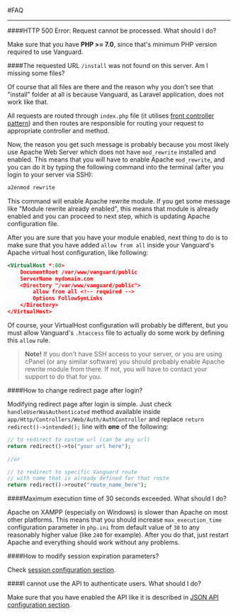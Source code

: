 #FAQ

---

####HTTP 500 Error: Request cannot be processed. What should I do?

Make sure that you have **PHP >= 7.0**, since that's minimum PHP version required to use Vanguard.
 
####The requested URL `/install` was not found on this server. Am I missing some files?

Of course that all files are there and the reason why you don't see that "install" folder at all is because Vanguard, as Laravel application, does not work like that.

All requests are routed through `index.php` file (it utilises [front controller pattern](http://martinfowler.com/eaaCatalog/frontController.html)) and then routes are responsible for routing 
your request to appropriate controller and method.

Now, the reason you get such message is probably because you most likely use Apache Web Server which does not have `mod_rewrite` installed and enabled.
This means that you will have to enable Apache `mod_rewrite`, and you can do it by typing the following command into the terminal (after you login to your server via SSH):

```php
a2enmod rewrite
```

This command will enable Apache rewrite module. If you get some message like "Module rewrite already enabled", this means that module is already enabled and you can proceed to next step, which is updating Apache configuration file.

After you are sure that you have your module enabled, next thing to do is to make sure that you have added `allow from all` inside your Vanguard's Apache virtual host configuration, like following:

```xml
<VirtualHost *:80> 
    DocumentRoot /var/www/vanguard/public 
    ServerName mydomain.com 
    <Directory "/var/www/vanguard/public"> 
        allow from all <!-- required -->
        Options FollowSymLinks 
    </Directory> 
</VirtualHost>
```

Of course, your VirtualHost configuration will probably be different, but you must allow Vanguard's `.htaccess` file to actually do some work by defining this `allow` rule.

>**Note!** If you don't have SSH access to your server, or you are using cPanel (or any similar software) you should probably enable Apache rewrite module from there. If not, you will have to contact your support to do that for you.

<a name="redirect-page"></a>
####How to change redirect page after login?

Modifying redirect page after login is simple. Just check `handleUserWasAuthenticated` method available inside `app/Http/Controllers/Web/Auth/AuthController`
and replace `return redirect()->intended();`  line with **one** of the following:

```php
// to redirect to custom url (can be any url)
return redirect()->to("your url here");

//or

// to redirect to specific Vanguard route
// with name that is already defined for that route
return redirect()->route("route_name_here");
```

####Maximum execution time of 30 seconds exceeded. What should I do?

Apache on XAMPP (especially on Windows) is slower than Apache on most other platforms. 
This means that you should increase `max_execution_time` configuration parameter in `php.ini` from default
value of `30` to any reasonably higher value (like `240` for example). After you do that, just restart Apache and everything should work without any problems.

####How to modify session expiration parameters?

Check [session configuration section](configuration.html#session-configuration).

####I cannot use the API to authenticate users. What should I do?

Make sure that you have enabled the API like it is described in [JSON API configuration section](configuration.html#json-api).

